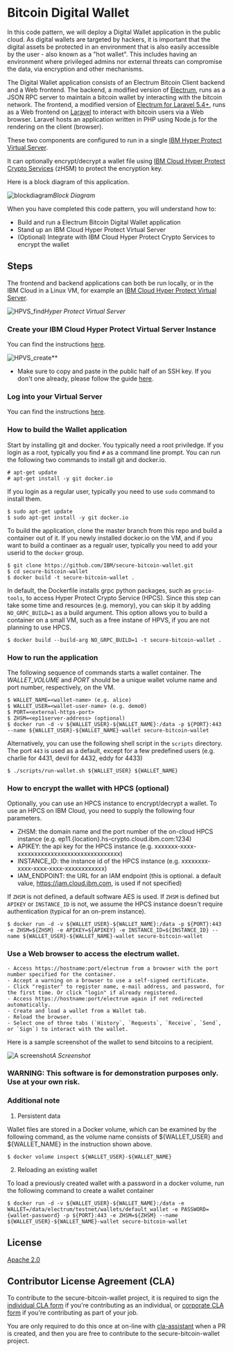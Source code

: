 # Bitcoin Digital Wallet

In this code pattern, we will deploy a Digital Wallet application in the public cloud. As digital wallets are targeted by hackers, it is important that the digital assets be protected in an environment that is also easily accessible by the user - also known as a "hot wallet". This includes having an environment where privileged admins nor external threats can compromise the data, via encryption and other mechanisms.

The Digital Wallet application consists of an Electrum Bitcoin Client backend and a Web frontend.
The backend, a modified version of [Electrum](https://github.com/spesmilo/electrum), runs as a JSON RPC server to maintain a bitcoin wallet by interacting with the bitcoin network. 
The frontend, a modified version of [Electrum for Laravel 5.4+](https://github.com/AraneaDev/laravel-electrum), runs as a Web frontend on [Laravel](https://laravel.com/) to interact with bitcoin users via a Web browser. Laravel hosts an application written in PHP using
Node.js for the rendering on the client (browser).

These two components are configured to run in a single [IBM Hyper Protect Virtual Server](https://cloud.ibm.com/catalog/services/hyper-protect-virtual-server).

It can optionally encrypt/decrypt a wallet file using [IBM Cloud Hyper Protect Crypto Services](https://cloud.ibm.com/catalog/services/hyper-protect-crypto-services) (zHSM) to protect the encryption key. 

Here is a block diagram of this application.

![blockdiagram](https://github.com/IBM/secure-bitcoin-wallet/blob/images/images/diagram.png)*Block Diagram*


When you have completed this code pattern, you will understand how to:

* Build and run a Electrum Bitcoin Digital Wallet application 
* Stand up an IBM Cloud Hyper Protect Virtual Server
* (Optional) Integrate with IBM Cloud Hyper Protect Crypto Services to encrypt the wallet


## Steps

The frontend and backend applications can both be run locally, or in
the IBM Cloud in a Linux VM, for example an [IBM Cloud Hyper Protect
Virtual Server](https://cloud.ibm.com/catalog/services/hyper-protect-virtual-server).

![HPVS_find](https://github.com/IBM/secure-bitcoin-wallet/blob/images/images/SearchHPVS.png)*Hyper Protect Virtual Server*

### Create your IBM Cloud Hyper Protect Virtual Server Instance

You can find the instructions [here](https://cloud.ibm.com/docs/services/hp-virtual-servers?topic=hp-virtual-servers-provision).

![HPVS_create](https://github.com/IBM/secure-bitcoin-wallet/blob/images/images/HPVSFields.png)**

   * Make sure to copy and paste in the public half of an SSH key. If you don't one already, please follow the guide [here]( https://cloud.ibm.com/docs/vpc?topic=vpc-ssh-keys).

### Log into your Virtual Server

You can find the instructions [here](https://cloud.ibm.com/docs/services/hp-virtual-servers?topic=hp-virtual-servers-connect_vs).

### How to build the Wallet application

Start by installing git and docker. You typically need a root priviledge. If you login as a root, typically you find `#`
as a command line prompt. You can run the following two commands to install git and docker.io.

```
# apt-get update
# apt-get install -y git docker.io
```

If you login as a regular user, typically you need to use `sudo` command to install them.

```
$ sudo apt-get update
$ sudo apt-get install -y git docker.io
```

To build the application, clone the master branch from this repo and build a container out of it.
If you newly installed docker.io on the VM, and if you want to build a continaer as a regualr user,
typically you need to add your userid to the `docker` group. 

```
$ git clone https://github.com/IBM/secure-bitcoin-wallet.git
$ cd secure-bitcoin-wallet
$ docker build -t secure-bitcoin-wallet .
```

In default, the Dockerfile installs grpc python packages, such as `grpcio-tools`, to access Hyper Protect Crypto Service (HPCS).
Since this step can take some time and resources (e.g. memory), you can skip it by adding `NO_GRPC_BUILD=1` as a build argument.
This option allows you to build a container on a small VM, such as a free instane of HPVS, 
if you are not planning to use HPCS.

```
$ docker build --build-arg NO_GRPC_BUILD=1 -t secure-bitcoin-wallet .
```

### How to run the application

The following sequence of commands starts a wallet container.
The *WALLET_VOLUME* and *PORT* should be a unique wallet volume name and port number, respectively, on the VM. 

```
$ WALLET_NAME=<wallet-name> (e.g. alice)
$ WALLET_USER=<wallet-user-name> (e.g. demo0)
$ PORT=<external-https-port>
$ ZHSM=<ep11server-address> (optional)
$ docker run -d -v ${WALLET_USER}-${WALLET_NAME}:/data -p ${PORT}:443 --name ${WALLET_USER}-${WALLET_NAME}-wallet secure-bitcoin-wallet
```

Alternatively, you can use the following shell script in the `scripts` directory. The port `443` is used as a default, except for
a few predefined users (e.g. charlie for 4431, devil for 4432, eddy for 4433)

```
$ ./scripts/run-wallet.sh ${WALLET_USER} ${WALLET_NAME}
```

### How to encrypt the wallet with HPCS (optional)

Optionally, you can use an HPCS instance to encrypt/decrypt a wallet. To use an HPCS on IBM Cloud, you need to supply
the following four parameters.

- ZHSM: the domain name and the port number of the on-cloud HPCS instance (e.g. ep11.{location}.hs-crypto.cloud.ibm.com:1234)
- APIKEY: the api key for the HPCS instance (e.g. xxxxxxx-xxxx-xxxxxxxxxxxxxxxxxxxxxxxxxxxxxxx)
- INSTANCE_ID: the instance id of the HPCS instance (e.g. xxxxxxxx-xxxx-xxxx-xxxx-xxxxxxxxxxxx)
- IAM_ENDPOINT: the URL for an IAM endpoint (this is optional. a default value, https://iam.cloud.ibm.com, is used if not specified)

If `ZHSM` is not defined, a default software AES is used.
If `ZHSM` is defined but `APIKEY` or `INSTANCE_ID` is not, we assume the HPCS instance doesn't require authentication
(typical for an on-prem instance).

```
$ docker run -d -v ${WALLET_USER}-${WALLET_NAME}:/data -p ${PORT}:443 -e ZHSM=${ZHSM} -e APIKEY=${APIKEY} -e INSTANCE_ID=${INSTANCE_ID} --name ${WALLET_USER}-${WALLET_NAME}-wallet secure-bitcoin-wallet
```

### Use a Web browser to access the electrum wallet.

```
- Access https://hostname:port/electrum from a browser with the port number specified for the container.
- Accept a warning on a browser to use a self-signed certificate.
- Click "register" to register name, e-mail address, and password, for the first time. Or click "login" if already registered.
- Access https://hostname:port/electrum again if not redirected automatically.
- Create and load a wallet from a Wallet tab.
- Reload the browser.
- Select one of three tabs (`History`, `Requests`, `Receive`, `Send`, or `Sign`) to interact with the wallet.

```

Here is a sample screenshot of the wallet to send bitcoins to a recipient.

![A screenshot](https://github.com/IBM/secure-bitcoin-wallet/blob/images/images/screenshot.png)*A Screenshot*

### WARNING: This software is for demonstration purposes only. Use at your own risk.


### Additional note

1. Persistent data

Wallet files are stored in a Docker volume, which can be examined by the following command, as the volume name
consists of ${WALLET_USER} and ${WALLET_NAME} in the instruction shown above.

```
$ docker volume inspect ${WALLET_USER}-${WALLET_NAME}
```

2. Reloading an existing wallet

To load a previously created wallet with a password in a docker volume, run the following command to create a wallet container

```
$ docker run -d -v ${WALLET_USER}-${WALLET_NAME}:/data -e WALLET=/data/electrum/testnet/wallets/default_wallet -e PASSWORD={wallet-password} -p ${PORT}:443 -e ZHSM=${ZHSM} --name ${WALLET_USER}-${WALLET_NAME}-wallet secure-bitcoin-wallet
```

## License

[Apache 2.0](https://github.com/IBM/secure-bitcoin-wallet/blob/master/LICENSE)

## Contributor License Agreement (CLA)

To contribute to the secure-bitcoin-wallet project, it is required to sign the 
[individual CLA form](https://gist.github.com/moriohara/9926f0791f1168acd7974b9dc4467e99) 
if you're contributing as an individual, or 
[corporate CLA form](https://gist.github.com/moriohara/018efe7c8b3247da3e77ddbf56f55c2e) 
if you're contributing as part of your job.

You are only required to do this once at on-line with [cla-assistant](https://github.com/cla-assistant/cla-assistant) when a PR is created, and then you are free to contribute to the secure-bitcoin-wallet project.
